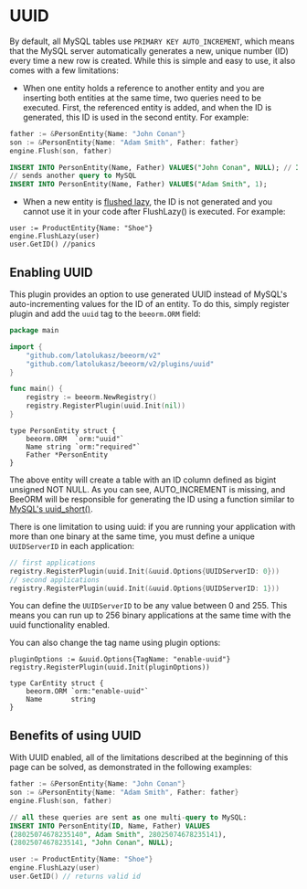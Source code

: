 # UUID

By default, all MySQL tables use `PRIMARY KEY AUTO_INCREMENT`, which means that the MySQL server automatically generates a new, unique number (ID) every time a new row is created. While this is simple and easy to use, it also comes with a few limitations:

* When one entity holds a reference to another entity and you are inserting both entities at the same time, two queries need to be executed. First, the referenced entity is added, and when the ID is generated, this ID is used in the second entity. For example:

```go
father := &PersonEntity{Name: "John Conan"}
son := &PersonEntity{Name: "Adam Smith", Father: father}
engine.Flush(son, father)
```

```sql
INSERT INTO PersonEntity(Name, Father) VALUES("John Conan", NULL); // ID = 1
// sends another query to MySQL
INSERT INTO PersonEntity(Name, Father) VALUES("Adam Smith", 1);
```

* When a new entity is [flushed lazy](/guide/lazy_flush.html), the ID is not generated and you cannot use it in your code after FlushLazy() is executed. For example:

```go{3}
user := ProductEntity{Name: "Shoe"}
engine.FlushLazy(user)
user.GetID() //panics
```

## Enabling UUID

This plugin provides an option to use generated UUID instead of MySQL's auto-incrementing values for the ID of an entity. To do this, simply register plugin and add the `uuid` tag to the `beeorm.ORM` field:

```go
package main

import {
    "github.com/latolukasz/beeorm/v2"
    "github.com/latolukasz/beeorm/v2/plugins/uuid"
}

func main() {
    registry := beeorm.NewRegistry()
    registry.RegisterPlugin(uuid.Init(nil)) 
} 
```

```go{2}
type PersonEntity struct {
	beeorm.ORM  `orm:"uuid"`
	Name string `orm:"required"`
	Father *PersonEntity
}
```

The above entity will create a table with an ID column defined as bigint unsigned NOT NULL. As you can see, AUTO_INCREMENT is missing, and BeeORM will be responsible for generating the ID using a function similar to [MySQL's uuid_short()](https://dev.mysql.com/doc/refman/8.0/en/miscellaneous-functions.html#function_uuid-short).

There is one limitation to using uuid: if you are running your application with more than one binary at the same time, you must define a unique `UUIDServerID` in each application:

```go
// first applications
registry.RegisterPlugin(uuid.Init(&uuid.Options{UUIDServerID: 0})) 
// second applications
registry.RegisterPlugin(uuid.Init(&uuid.Options{UUIDServerID: 1})) 
```

You can define the `UUIDServerID` to be any value between 0 and 255. This means you can run up to 256 binary applications at the same time with the uuid functionality enabled.

You can also change the tag name using plugin options:

```go{1,5}
pluginOptions := &uuid.Options{TagName: "enable-uuid"}
registry.RegisterPlugin(uuid.Init(pluginOptions)) 

type CarEntity struct {
    beeorm.ORM `orm:"enable-uuid"`
    Name       string
}
```

## Benefits of using UUID

With UUID enabled, all of the limitations described at the beginning of this page can be solved, as demonstrated in the following examples:

```go
father := &PersonEntity{Name: "John Conan"}
son := &PersonEntity{Name: "Adam Smith", Father: father}
engine.Flush(son, father)
```

```sql
// all these queries are sent as one multi-query to MySQL:
INSERT INTO PersonEntity(ID, Name, Father) VALUES
(28025074678235140", Adam Smith", 28025074678235141),
(28025074678235141, "John Conan", NULL);
```

```go
user := ProductEntity{Name: "Shoe"}
engine.FlushLazy(user)
user.GetID() // returns valid id 
```